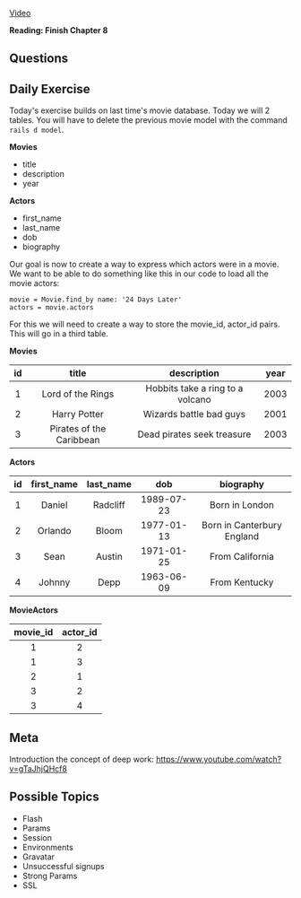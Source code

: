 [Video](http://youtu.be/IKlYGL4QLwg)

**Reading: Finish Chapter 8**

## Questions

## Daily Exercise

Today's exercise builds on last time's movie database. Today we will 2 tables. You will have to delete the previous movie model with the command `rails d model`.

**Movies**
- title
- description
- year

**Actors**
- first_name
- last_name
- dob
- biography

Our goal is now to create a way to express which actors were in a movie. We want to be able to do something like this in our code to load all the movie actors:

```
movie = Movie.find_by name: '24 Days Later'
actors = movie.actors
```

For this we will need to create a way to store the movie_id, actor_id pairs. This will go in a third table.

**Movies**

| id| title | description | year |
|:--:|:-----:|:-----------:|:----:|
|1 | Lord of the Rings | Hobbits take a ring to a volcano | 2003 |
|2 | Harry Potter | Wizards battle bad guys | 2001 |
|3 | Pirates of the Caribbean | Dead pirates seek treasure | 2003 |

**Actors**

| id| first_name | last_name | dob | biography |
|:--:|:-----:|:-----------:|:----:|:--:|
|1 | Daniel | Radcliff | 1989-07-23 | Born in London |
|2 | Orlando | Bloom | 1977-01-13 | Born in Canterbury England |
|3 | Sean | Austin | 1971-01-25 | From California |
|4 | Johnny | Depp | 1963-06-09 | From Kentucky |

**MovieActors**

|movie_id|actor_id|
|:--:|:--:|
| 1 | 2 |
| 1 | 3 |
| 2 | 1 |
| 3 | 2 |
| 3 | 4 |

## Meta

Introduction the concept of deep work: https://www.youtube.com/watch?v=gTaJhjQHcf8

## Possible Topics
- Flash
- Params
- Session
- Environments
- Gravatar
- Unsuccessful signups
- Strong Params
- SSL
